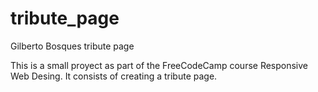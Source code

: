 # tribute_page

Gilberto Bosques tribute page

This is a small proyect as part of the FreeCodeCamp course Responsive Web Desing. It consists of creating a tribute page.

